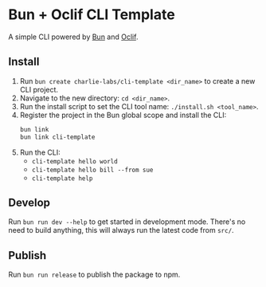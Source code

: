 # Bun + Oclif CLI Template

A simple CLI powered by [Bun](https://bun.sh/) and [Oclif](https://oclif.io/).

## Install

1. Run `bun create charlie-labs/cli-template <dir_name>` to create a new CLI project.
2. Navigate to the new directory: `cd <dir_name>`.
3. Run the install script to set the CLI tool name: `./install.sh <tool_name>`.
4. Register the project in the Bun global scope and install the CLI:
   ```sh
   bun link
   bun link cli-template
   ```
5. Run the CLI:
   - `cli-template hello world`
   - `cli-template hello bill --from sue`
   - `cli-template help`

## Develop

Run `bun run dev --help` to get started in development mode. There's no need to build anything, this will always run the latest code from `src/`.

## Publish

Run `bun run release` to publish the package to npm.
